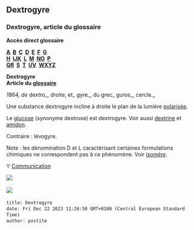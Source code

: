 ## Dextrogyre
### Dextrogyre, article du glossaire
 **Accès direct glossaire**

**[A](a.html)  [B](b.html)  [C](c.html)  [D](d.html)  [E](e.html)  [F](f.html)  [G](g.html)  
[H](h.html)  [IJK](ijk.html)  [L](l.html)  [M](m.html)  [NO](no.html)  [P](p.html)  
[QR](qr.html)  [S](s.html)  [T](t.html)  [UV](uv.html)  [WXYZ](wxyz.html)**

**Dextrogyre  
Article du [glossaire](glossaire.html)**

_1864, de_ dextro_, droite, et_ gyre_, du grec_ guros_, cercle._

Une substance dextrogyre incline à droite le plan de la lumière [polarisée](chap06polaris.html).

Le [glucose](glucose.html) (synonyme dextrose) est dextrogyre. Voir aussi [dextrine](dextrine.html) et [amidon](amidon.html).

Contraire : lévogyre.

Note : les dénomination D et L caractérisant certaines formulations chimiques ne correspondent pas à ce phénomène. Voir _[isomère](isomerie.html)_.



![](images/flechebas.gif) [Communication](http://www.artrealite.com/annonceurs.htm) 

[![](https://cbonvin.fr/sites/regie.artrealite.com/visuels/campagne1.png)](index-2.html#20131014)

![](https://cbonvin.fr/sites/regie.artrealite.com/visuels/campagne2.png)
```
title: Dextrogyre
date: Fri Dec 22 2023 11:26:50 GMT+0100 (Central European Standard Time)
author: postite
```
